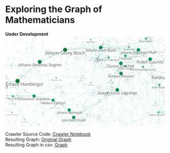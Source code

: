 # Exploring the Graph of Mathematicians    
**Under Development**  
![Final Graph](img/finalgraphc.png)

Crawler Source Code: [Crawler Notebook](https://github.com/amirabbasasadi/MathematiciansGraph/blob/main/MathematiciansGraph.ipynb)  
Resulting Graph: [Original Graph](https://github.com/amirabbasasadi/MathematiciansGraph/blob/main/Graph.pdf)  
Resulting Graph in csv: [Graph](https://github.com/amirabbasasadi/MathematiciansGraph/blob/main/math-graph.csv)  
